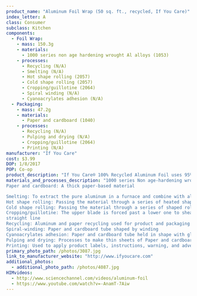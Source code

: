 ```yaml
---
product_name: "Aluminum Foil Wrap (50 sq. ft., recycled, If You Care)"
index_letter: A
class: Consumer
subclass: Kitchen
components:
  - Foil Wrap:
    - mass: 150.3g
    - materials:
      - 1000 series non age hardening wrought Al alloys (1053)
    - processes:
      - Recycling (N/A)
      - Smelting (N/A)
      - Hot shape rolling (2057)
      - Cold shape rolling (2057)
      - Cropping/guillotine (2064)
      - Spiral winding (N/A)
      - Cyanoacrylates adhesion (N/A)
  - Packaging:
    - mass: 47.2g
    - materials:
      - Paper and cardboard (1040)
    - processes:
      - Recycling (N/A)
      - Pulping and drying (N/A)
      - Cropping/guillotine (2064)
      - Printing (N/A)
manufacturer: "If You Care"
cost: $3.99
DOP: 1/8/2017
POP: Co-op
product_description: "If You Care® 100% Recycled Aluminum Foil uses 95% less energy to produce than regular aluminum foil, and it can be recycled over and over again. But it's good to more than just the environment: it protects food against light, oxygen, humidity, and bacteria, too. Suitable for vegetarians and vegans."
materials_and_processes_description: "1000 series Non age-hardening wrought Al-alloys: 'Commercially pure' wrought family with the benefits of being relatively lightly alloyed (compared to other series), such as high electrical conductivity, corrosion resistance, and workability
Paper and cardboard: A thick paper-based material

Smelting: To extract the pure aluminum in a furnace and combine with alloys
Hot shape rolling: Passing the material through a series of heated shaped rolls to press and flatten sheets
Cold shape rolling: Passing the material through a series of shaped rolls to press and flatten sheets
Cropping/guillotine: The upper blade is forced past a lower one to shear sheet material along a
straight line
Recycling: Aluminum and paper recycling used for product and packaging respectively
Spiral-winding: Paper and cardboard tube shaped by winding
Cyanoacrylates adhesion: Paper and cardboard tube held in shape with glue
Pulping and drying: Processes to make thin sheets of Paper and cardboard
Printing: Used to apply product labels, instructions, warning, and advertisements"
primary_photo_path: /photos/3087.jpg
link_to_manufacturer_website: "http://www.ifyoucare.com"
additional_photos:
  - additional_photo_path: /photos/4087.jpg
HIMvideos:
  - http://www.sciencechannel.com/videos/aluminum-foil
  - https://www.youtube.com/watch?v=-AnamT-7Aiw
---
```

